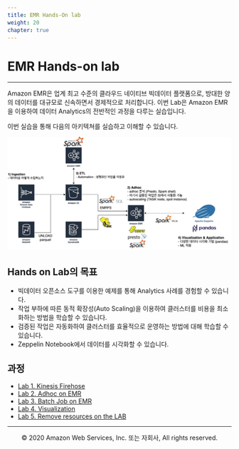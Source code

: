 ```yaml
---
title: EMR Hands-On lab
weight: 20
chapter: true
---
```


# EMR Hands-on lab
---

Amazon EMR은 업계 최고 수준의 클라우드 네이티브 빅데이터 플랫폼으로, 방대한 양의 데이터를 대규모로 신속하면서 경제적으로 처리합니다. 이번 Lab은 Amazon EMR을 이용하여 데이터 Analytics의 전반적인 과정을 다루는 실습입니다. 

이번 실습을 통해 다음의 아키텍쳐를 실습하고 이해할 수 있습니다.
     
![arch](./images/EMR-hands-on-architecture2.jpg)

## Hands on Lab의 목표

 * 빅데이터 오픈소스 도구를 이용한 예제를 통해 Analytics 사례를 경험할 수 있습니다.
 * 작업 부하에 따른 동적 확장성(Auto Scaling)을 이용하여 클러스터를 비용을 최소화하는 방법을 학습할 수 있습니다.
 * 검증된 작업은 자동화하여 클러스터를 효율적으로 운영하는 방법에 대해 학습할 수 있습니다.
 * Zeppelin Notebook에서 데이터를 시각화할 수 있습니다.

## 과정

 * [Lab 1. Kinesis Firehose](/emrlab/lab1)
 * [Lab 2. Adhoc on EMR](/emrlab/lab2) 
 * [Lab 3. Batch Job on EMR](/emrlab/lab3)
 * [Lab 4. Visualization](/emrlab/lab4)
 * [Lab 5. Remove resources on the LAB](/emrlab/lab5)

---
<p align="center">
© 2020 Amazon Web Services, Inc. 또는 자회사, All rights reserved.
</p>
